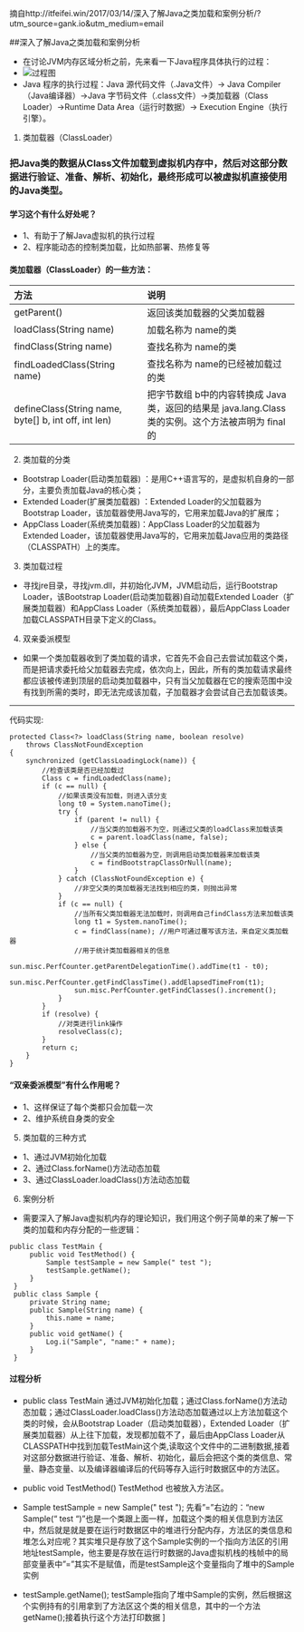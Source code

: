 摘自http://itfeifei.win/2017/03/14/深入了解Java之类加载和案例分析/?utm_source=gank.io&utm_medium=email

##深入了解Java之类加载和案例分析

* 在讨论JVM内存区域分析之前，先来看一下Java程序具体执行的过程：
* ![过程图](http://i1.piimg.com/567571/0282ddefcac2c362.png)
* Java 程序的执行过程：Java 源代码文件（.Java文件）-> Java Compiler（Java编译器）->Java 字节码文件（.class文件）->类加载器（Class Loader）->Runtime Data Area（运行时数据）-> Execution Engine（执行引擎）。

1. 类加载器（ClassLoader）

### 把Java类的数据从Class文件加载到虚拟机内存中，然后对这部分数据进行验证、准备、解析、初始化，最终形成可以被虚拟机直接使用的Java类型。
#### 学习这个有什么好处呢？
* 1、有助于了解Java虚拟机的执行过程
* 2、程序能动态的控制类加载，比如热部署、热修复等

#### 类加载器（ClassLoader）的一些方法：
| 方法     | 说明    |
| :------------- | :------------- |
| getParent()      | 返回该类加载器的父类加载器      |
| loadClass(String name)    | 加载名称为 name的类      |
| findClass(String name)     | 查找名称为 name的类      |
| findLoadedClass(String name)      | 查找名称为 name的已经被加载过的类     |
| defineClass(String name, byte[] b, int off, int len)     | 把字节数组 b中的内容转换成 Java 类，返回的结果是 java.lang.Class类的实例。这个方法被声明为 final的     |

2. 类加载的分类

* Bootstrap Loader(启动类加载器) ：是用C++语言写的，是虚拟机自身的一部分，主要负责加载Java的核心类；
* Extended Loader(扩展类加载器) ：Extended Loader的父加载器为 Bootstrap Loader，该加载器使用Java写的，它用来加载Java的扩展库；
* AppClass Loader(系统类加载器)：AppClass Loader的父加载器为 Extended Loader，该加载器使用Java写的，它用来加载Java应用的类路径（CLASSPATH）上的类库。

3. 类加载过程

* 寻找jre目录，寻找jvm.dll，并初始化JVM，JVM启动后，运行Bootstrap Loader，该Bootstrap Loader(启动类加载器)自动加载Extended Loader（扩展类加载器）和AppClass Loader（系统类加载器），最后AppClass Loader加载CLASSPATH目录下定义的Class。

4. 双亲委派模型

* 如果一个类加载器收到了类加载的请求，它首先不会自己去尝试加载这个类，而是把请求委托给父加载器去完成，依次向上，因此，所有的类加载请求最终都应该被传递到顶层的启动类加载器中，只有当父加载器在它的搜索范围中没有找到所需的类时，即无法完成该加载，子加载器才会尝试自己去加载该类。
***********************************************************
代码实现:
```
protected Class<?> loadClass(String name, boolean resolve)
    throws ClassNotFoundException
{
    synchronized (getClassLoadingLock(name)) {
        //检查该类是否已经加载过
        Class c = findLoadedClass(name);
        if (c == null) {
            //如果该类没有加载，则进入该分支
            long t0 = System.nanoTime();
            try {
                if (parent != null) {
                    //当父类的加载器不为空，则通过父类的loadClass来加载该类
                    c = parent.loadClass(name, false);
                } else {
                    //当父类的加载器为空，则调用启动类加载器来加载该类
                    c = findBootstrapClassOrNull(name);
                }
            } catch (ClassNotFoundException e) {
                //非空父类的类加载器无法找到相应的类，则抛出异常
            }
            if (c == null) {
                //当所有父类加载器无法加载时，则调用自己findClass方法来加载该类
                long t1 = System.nanoTime();
                c = findClass(name); //用户可通过覆写该方法，来自定义类加载器
                //用于统计类加载器相关的信息
                sun.misc.PerfCounter.getParentDelegationTime().addTime(t1 - t0);
                sun.misc.PerfCounter.getFindClassTime().addElapsedTimeFrom(t1);
                sun.misc.PerfCounter.getFindClasses().increment();
            }
        }
        if (resolve) {
            //对类进行link操作
            resolveClass(c);
        }
        return c;
    }
}
```

#### “双亲委派模型”有什么作用呢？

* 1、这样保证了每个类都只会加载一次
* 2、维护系统自身类的安全

5. 类加载的三种方式

* 1、通过JVM初始化加载
* 2、通过Class.forName()方法动态加载
* 3、通过ClassLoader.loadClass()方法动态加载

6. 案例分析

* 需要深入了解Java虚拟机内存的理论知识，我们用这个例子简单的来了解一下类的加载和内存分配的一些逻辑：
```
public class TestMain {
     public void TestMethod() {
         Sample testSample = new Sample(" test ");
         testSample.getName();
     }
 }
 public class Sample {
     private String name;
     public Sample(String name) {
         this.name = name;
     }
     public void getName() {
         Log.i("Sample", "name:" + name);
     }
 }
```
#### 过程分析
* public class TestMain
通过JVM初始化加载；通过Class.forName()方法动态加载；通过ClassLoader.loadClass()方法动态加载通过以上方法加载这个类的时候，会从Bootstrap Loader（启动类加载器），Extended Loader（扩展类加载器）从上往下加载，发现都加载不了，最后由AppClass Loader从CLASSPATH中找到加载TestMain这个类,读取这个文件中的二进制数据,接着对这部分数据进行验证、准备、解析、初始化，最后会把这个类的类信息、常量、静态变量、以及编译器编译后的代码等存入运行时数据区中的方法区。

* public void TestMethod()
TestMethod 也被放入方法区。

* Sample testSample = new Sample(" test ");
先看”=”右边的：“new Sample(“ test “)”也是一个类跟上面一样，加载这个类的相关信息到方法区中，然后就是就是要在运行时数据区中的堆进行分配内存，方法区的类信息和堆怎么对应呢？其实堆只是存放了这个Sample实例的一个指向方法区的引用地址testSample，他主要是存放在运行时数据的Java虚拟机栈的栈帧中的局部变量表中”=”其实不是赋值，而是testSample这个变量指向了堆中的Sample实例

* testSample.getName();
testSample指向了堆中Sample的实例，然后根据这个实例持有的引用拿到了方法区这个类的相关信息，其中的一个方法getName();接着执行这个方法打印数据 ]

